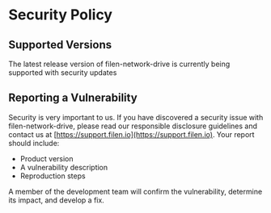 # Security Policy

## Supported Versions

The latest release version of filen-network-drive is currently being supported with security updates

## Reporting a Vulnerability

Security is very important to us. If you have discovered a security issue with filen-network-drive,
please read our responsible disclosure guidelines and contact us at [https://support.filen.io](https://support.filen.io).
Your report should include:

-   Product version
-   A vulnerability description
-   Reproduction steps

A member of the development team will confirm the vulnerability, determine its impact, and develop a fix.
